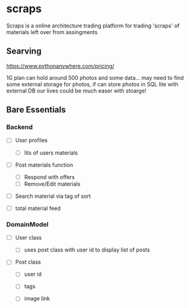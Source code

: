# scraps
Scraps is a online architecture trading platform for trading 'scraps' of materials left over from assingments
## Searving
https://www.pythonanywhere.com/pricing/

1G plan can hold around 500 photos and some data... may need to find some external storage for photos, if can store photos in SQL lite with external DB our lives could be much easer with stoarge!


## Bare Essentials
### Backend
- [ ] User profiles
  - [ ] lits of users materials
- [ ] Post materials function
  - [ ] Respond with offers
  - [ ] Remove/Edit materials
- [ ] Search material via tag of sort
 
- [ ] total material feed


### DomainModel
- [ ] User class 
  - [ ] uses post class with user id to display list of posts


- [ ] Post class
  - [ ] user id
  - [ ] tags
  - [ ] image link
  
